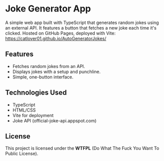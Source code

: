 # Joke Generator App

A simple web app built with TypeScript that generates random jokes using an external API. It features a button that fetches a new joke each time it's clicked. Hosted on GitHub Pages, deployed with Vite: <https://catlover01.github.io/AutoGeneratorJokes/>

## Features
- Fetches random jokes from an API.
- Displays jokes with a setup and punchline.
- Simple, one-button interface.

## Technologies Used
- TypeScript
- HTML/CSS
- Vite for deployment
- Joke API (official-joke-api.appspot.com)

## License
This project is licensed under the **WTFPL** (Do What The Fuck You Want To Public License).
